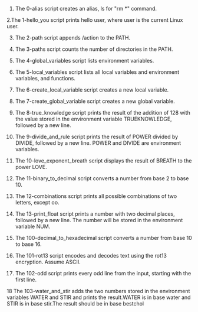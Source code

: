 1. The 0-alias script creates an alias, ls for "rm *" command.

2.The 1-hello_you script prints hello user, where user is the current Linux user.

3. The 2-path script appends /action to the PATH.

4. The 3-paths script counts the number of directories in the PATH.

5. The 4-global_variables script lists environment variables.

6. The 5-local_variables script lists all local variables and environment variables, and functions.

7. The 6-create_local_variable script creates a new local variable.

8. The 7-create_global_variable script creates a new global variable.

9. The 8-true_knowledge script prints the result of the addition of 128 with the value stored in the environment variable TRUEKNOWLEDGE, followed by a new line.

10. The 9-divide_and_rule script prints the result of POWER divided by DIVIDE, followed by a new line. POWER and DIVIDE are environment variables.

11. The 10-love_exponent_breath script displays the result of BREATH to the power LOVE.

12. The 11-binary_to_decimal script converts a number from base 2 to base 10.

13. The 12-combinations script prints all possible combinations of two letters, except oo.

14. The 13-print_float script prints a number with two decimal places, followed by a new line.
The number will be stored in the environment variable NUM.

15. The 100-decimal_to_hexadecimal script converts a number from base 10 to base 16.

16. The 101-rot13 script encodes and decodes text using the rot13 encryption. Assume ASCII.

17. The 102-odd script prints every odd line from the input, starting with the first line.

18 The 103-water_and_stir adds the two numbers stored in the environment variables WATER and STIR and prints the result.WATER is in base water and STIR is in base stir.The result should be in base bestchol